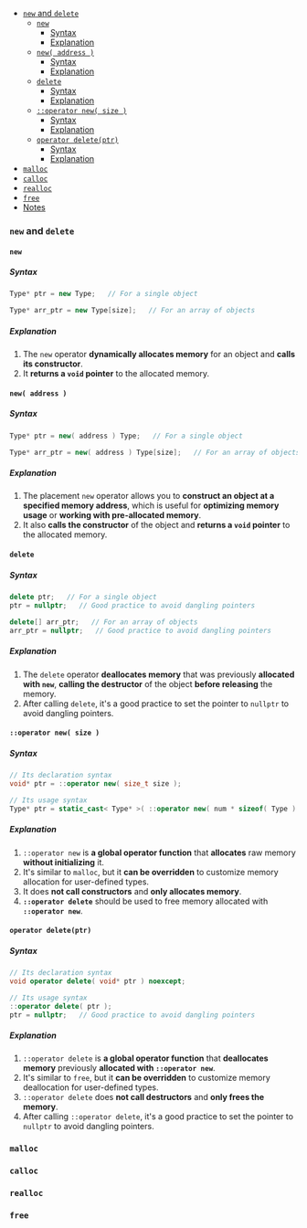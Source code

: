 <!-- vim-markdown-toc GFM -->

- [`new` and `delete`](#new-and-delete)
  - [`new`](#new)
    - [Syntax](#syntax)
    - [Explanation](#explanation)
  - [`new( address )`](#new-address-)
    - [Syntax](#syntax-1)
    - [Explanation](#explanation-1)
  - [`delete`](#delete)
    - [Syntax](#syntax-2)
    - [Explanation](#explanation-2)
  - [`::operator new( size )`](#operator-new-size-)
    - [Syntax](#syntax-3)
    - [Explanation](#explanation-3)
  - [`operator delete(ptr)`](#operator-deleteptr)
    - [Syntax](#syntax-4)
    - [Explanation](#explanation-4)
- [`malloc`](#malloc)
- [`calloc`](#calloc)
- [`realloc`](#realloc)
- [`free`](#free)
- [Notes](#notes)

<!-- vim-markdown-toc -->

### `new` and `delete`

#### `new`

##### Syntax

```CPP
Type* ptr = new Type;   // For a single object
```

```CPP
Type* arr_ptr = new Type[size];   // For an array of objects
```

##### Explanation

1. The `new` operator **dynamically allocates memory** for an object and **calls its constructor**.
2. It **returns a `void` pointer** to the allocated memory.

#### `new( address )`

##### Syntax

```CPP
Type* ptr = new( address ) Type;   // For a single object
```

```CPP
Type* arr_ptr = new( address ) Type[size];   // For an array of objects
```

##### Explanation

1. The placement `new` operator allows you to **construct an object at a specified memory address**,
   which is useful for **optimizing memory usage** or **working with pre-allocated memory**.
2. It also **calls the constructor** of the object and **returns a `void` pointer** to the allocated
   memory.

#### `delete`

##### Syntax

```CPP
delete ptr;   // For a single object
ptr = nullptr;   // Good practice to avoid dangling pointers
```

```CPP
delete[] arr_ptr;   // For an array of objects
arr_ptr = nullptr;   // Good practice to avoid dangling pointers
```

##### Explanation

1. The `delete` operator **deallocates memory** that was previously **allocated with `new`**,
   **calling the destructor** of the object **before releasing** the memory.
2. After calling `delete`, it's a good practice to set the pointer to `nullptr` to avoid dangling
   pointers.

#### `::operator new( size )`

##### Syntax

```CPP
// Its declaration syntax
void* ptr = ::operator new( size_t size );
```

```CPP
// Its usage syntax
Type* ptr = static_cast< Type* >( ::operator new( num * sizeof( Type ) ) );
```

##### Explanation

1. `::operator new` is **a global operator function** that **allocates** raw memory **without
   initializing** it.
2. It's similar to `malloc`, but it **can be overridden** to customize memory allocation for
   user-defined types.
3. It does **not call constructors** and **only allocates memory**.
4. **`::operator delete`** should be used to free memory allocated with **`::operator new`**.

#### `operator delete(ptr)`

##### Syntax

```CPP
// Its declaration syntax
void operator delete( void* ptr ) noexcept;
```

```CPP
// Its usage syntax
::operator delete( ptr );
ptr = nullptr;   // Good practice to avoid dangling pointers
```

##### Explanation

1. `::operator delete` is **a global operator function** that **deallocates memory** previously
   **allocated with `::operator new`**.
2. It's similar to `free`, but it **can be overridden** to customize memory deallocation for
   user-defined types.
3. `::operator delete` does **not call destructors** and **only frees the memory**.
4. After calling `::operator delete`, it's a good practice to set the pointer to `nullptr` to avoid
   dangling pointers.

### `malloc`

### `calloc`

### `realloc`

### `free`

